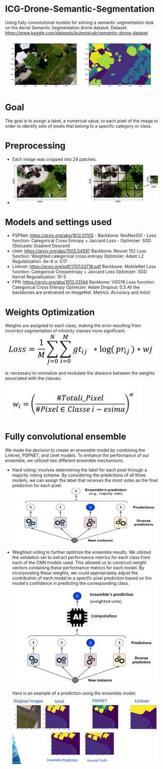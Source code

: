 # ICG-Drone-Semantic-Segmentation
Using fully convolutional models for solving a semantic segmentation task on the Aerial Semantic Segmentation drone dataset.
Dataset: https://www.kaggle.com/datasets/bulentsiyah/semantic-drone-dataset

![Screenshot](images/GroundTurth.PNG)

# Goal
The goal is to assign a label, a numerical value, to each pixel of the image in order to identify sets of pixels that belong to a specific category or class.

# Preprocessing
- Each image was cropped into 24 patches.
- 
  ![Screenshot](images/Preoprocessing.PNG)
  
# Models and settings used
- PSPNet: https://arxiv.org/abs/1612.01105 
          - Backbone: ResNext50
          - Loss function: Categorical Cross Entropy + Jaccard Loss
          - Optimizer: SGD (Stocastic Gradient Descent)
- Unet: https://arxiv.org/abs/1505.04597
         Backbone: Resnet 152
         Loss function: Weighted categorical cross entropy 
         Optimizer: Adam
         L2 Regulatization: 4e-4
         α: 0.17
- Linknet: https://arxiv.org/pdf/1707.03718.pdf
          Backbone: MobileNet
          Loss function: Categorical Crossentropy + Jaccard Loss
          Optimizer: SGD
          Kernel Regulatization: 10-5
- FPN :https://arxiv.org/abs/1612.03144 
      Backbone: VGG16
      Loss function: Categorical Cross Entropy
      Optimizer: Adam
      Dropout: 0.3
All the backbones are pretrained on ImageNet.
Metrics: Accuracy and mIoU
# Weights Optimization
  Weights are assigned to each class, making the error resulting from incorrect segmentation of minority classes more significant.
  ![Screenshot](images/WeightedLoss.PNG)
 
   α: necessary to normalize and modulate the distance between the weights associated with the classes.
   ![Screenshot](images/wi.PNG)
   
# Fully convolutional ensemble
  We made the decision to create an ensemble model by combining the Linknet, PSPNET, and Unet models. To enhance the performance of our ensemble, we utilized two different ensemble mechanisms.
  - Hard voting: involves determining the label for each pixel through a majority voting scheme. By considering the predictions of all three models, we can assign the label that receives the most votes as the      final prediction for each pixel.
    ![Screenshot](images/HardVoting.PNG)
    
  - Weighted voting to further optimize the ensemble results. We utilized the validation set to extract performance metrics for each class from each of the CNN models used. This allowed us to construct weight       vectors containing these performance metrics for each model. By incorporating these weights, we could appropriately adjust the contribution of each model to a specific pixel prediction based on the model's     confidence in predicting the corresponding class.
    ![Screenshot](images/WeightedVoting.PNG)
    
    Here is an example of a prediction using the ensemble model.
    ![Screenshot](images/EnsembleValues.PNG)

